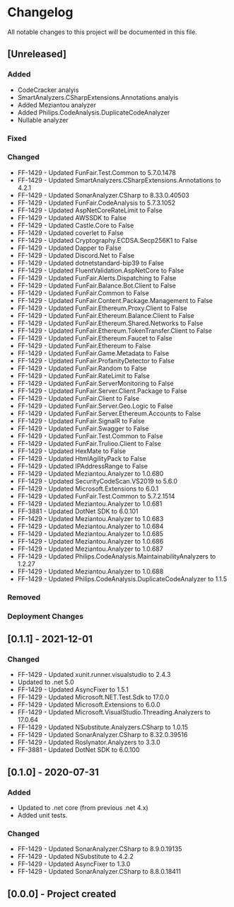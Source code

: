 ﻿# Changelog
All notable changes to this project will be documented in this file.

<!--
Please ADD ALL Changes to the UNRELASED SECTION and not a specific release
-->

## [Unreleased]
### Added
- CodeCracker analyis
- SmartAnalyzers.CSharpExtensions.Annotations analyis
- Added Meziantou analyzer
- Added Philips.CodeAnalysis.DuplicateCodeAnalyzer
- Nullable analyzer
### Fixed
### Changed
- FF-1429 - Updated FunFair.Test.Common to 5.7.0.1478
- FF-1429 - Updated SmartAnalyzers.CSharpExtensions.Annotations to 4.2.1
- FF-1429 - Updated SonarAnalyzer.CSharp to 8.33.0.40503
- FF-1429 - Updated FunFair.CodeAnalysis to 5.7.3.1052
- FF-1429 - Updated AspNetCoreRateLimit to False
- FF-1429 - Updated AWSSDK to False
- FF-1429 - Updated Castle.Core to False
- FF-1429 - Updated coverlet to False
- FF-1429 - Updated Cryptography.ECDSA.Secp256K1 to False
- FF-1429 - Updated Dapper to False
- FF-1429 - Updated Discord.Net to False
- FF-1429 - Updated dotnetstandard-bip39 to False
- FF-1429 - Updated FluentValidation.AspNetCore to False
- FF-1429 - Updated FunFair.Alerts.Dispatching to False
- FF-1429 - Updated FunFair.Balance.Bot.Client to False
- FF-1429 - Updated FunFair.Common to False
- FF-1429 - Updated FunFair.Content.Package.Management to False
- FF-1429 - Updated FunFair.Ethereum.Proxy.Client to False
- FF-1429 - Updated FunFair.Ethereum.Balance.Client to False
- FF-1429 - Updated FunFair.Ethereum.Shared.Networks to False
- FF-1429 - Updated FunFair.Ethereum.TokenTransfer.Client to False
- FF-1429 - Updated FunFair.Ethereum.Faucet to False
- FF-1429 - Updated FunFair.Ethereum to False
- FF-1429 - Updated FunFair.Game.Metadata to False
- FF-1429 - Updated FunFair.ProfanityDetector to False
- FF-1429 - Updated FunFair.Random to False
- FF-1429 - Updated FunFair.RateLimit to False
- FF-1429 - Updated FunFair.ServerMonitoring to False
- FF-1429 - Updated FunFair.Server.Client.Package to False
- FF-1429 - Updated FunFair.Client to False
- FF-1429 - Updated FunFair.Server.Geo.Logic to False
- FF-1429 - Updated FunFair.Server.Ethereum.Accounts to False
- FF-1429 - Updated FunFair.SignalR to False
- FF-1429 - Updated FunFair.Swagger to False
- FF-1429 - Updated FunFair.Test.Common to False
- FF-1429 - Updated FunFair.Trulioo.Client to False
- FF-1429 - Updated HexMate to False
- FF-1429 - Updated HtmlAgilityPack to False
- FF-1429 - Updated IPAddressRange to False
- FF-1429 - Updated Meziantou.Analyzer to 1.0.680
- FF-1429 - Updated SecurityCodeScan.VS2019 to 5.6.0
- FF-1429 - Updated Microsoft.Extensions to 6.0.1
- FF-1429 - Updated FunFair.Test.Common to 5.7.2.1514
- FF-1429 - Updated Meziantou.Analyzer to 1.0.681
- FF-3881 - Updated DotNet SDK to 6.0.101
- FF-1429 - Updated Meziantou.Analyzer to 1.0.683
- FF-1429 - Updated Meziantou.Analyzer to 1.0.684
- FF-1429 - Updated Meziantou.Analyzer to 1.0.685
- FF-1429 - Updated Meziantou.Analyzer to 1.0.686
- FF-1429 - Updated Meziantou.Analyzer to 1.0.687
- FF-1429 - Updated Philips.CodeAnalysis.MaintainabilityAnalyzers to 1.2.27
- FF-1429 - Updated Meziantou.Analyzer to 1.0.688
- FF-1429 - Updated Philips.CodeAnalysis.DuplicateCodeAnalyzer to 1.1.5
### Removed
### Deployment Changes

<!--
Releases that have at least been deployed to staging, BUT NOT necessarily released to live.  Changes should be moved from [Unreleased] into here as they are merged into the appropriate release branch
-->
## [0.1.1] - 2021-12-01
### Changed
- FF-1429 - Updated xunit.runner.visualstudio to 2.4.3
- Updated to .net 5.0
- FF-1429 - Updated AsyncFixer to 1.5.1
- FF-1429 - Updated Microsoft.NET.Test.Sdk to 17.0.0
- FF-1429 - Updated Microsoft.Extensions to 6.0.0
- FF-1429 - Updated Microsoft.VisualStudio.Threading.Analyzers to 17.0.64
- FF-1429 - Updated NSubstitute.Analyzers.CSharp to 1.0.15
- FF-1429 - Updated SonarAnalyzer.CSharp to 8.32.0.39516
- FF-1429 - Updated Roslynator.Analyzers to 3.3.0
- FF-3881 - Updated DotNet SDK to 6.0.100

## [0.1.0] - 2020-07-31
### Added
- Updated to .net core (from previous .net 4.x)
- Added unit tests.

### Changed
- FF-1429 - Updated SonarAnalyzer.CSharp to 8.9.0.19135
- FF-1429 - Updated NSubstitute to 4.2.2
- FF-1429 - Updated AsyncFixer to 1.3.0
- FF-1429 - Updated SonarAnalyzer.CSharp to 8.8.0.18411

## [0.0.0] - Project created